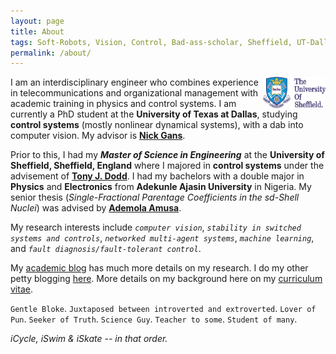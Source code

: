 ```yaml
---
layout: page
title: About
tags: Soft-Robots, Vision, Control, Bad-ass-scholar, Sheffield, UT-Dallas, Research-Assistant, Teaching-Assistant, RoboTec-Lab.
permalink: /about/
---
```

<img src="/downloads/Sheffield.jpg" alt="Me" align="right" style="width:100px;height:50px;">

I am an interdisciplinary engineer who combines experience in telecommunications and organizational management with academic training in physics and control systems. I am currently a PhD student at the **University of Texas at Dallas**, studying **control systems** (mostly nonlinear dynamical systems), with a dab into computer vision. My advisor is [**Nick Gans**](http://www.utdallas.edu/~ngans/). 

Prior to this, I had my _**Master of Science in Engineering**_ at the **University of Sheffield, Sheffield, England** where I majored in **control systems** under the advisement of [**Tony J. Dodd**](https://www.sheffield.ac.uk/acse/staff/tjd). 
I had my bachelors with a double major in **Physics** and **Electronics** from **Adekunle Ajasin University**  in Nigeria. My senior thesis (_Single-Fractional Parentage Coefficients in the sd-Shell Nuclei_) was advised by [**Ademola Amusa**](http://prabook.org/web/person-view.html?profileId=473412). 

My research interests include _`computer vision`_, _`stability in switched systems and controls`_, _`networked multi-agent systems`_, _`machine learning`_, and _`fault diagnosis/fault-tolerant control`_. 

My [academic blog](http://lakehanne.github.io) has much more details on my research. I do my other petty blogging [here](http://fancylittlerobots.blogspot.com). More details on my background here on my [curriculum vitae](/downloads/Resume_Work.pdf).




`Gentle Bloke`. `Juxtaposed between introverted and extroverted`. `Lover of Pun`. `Seeker of Truth`. `Science Guy`. `Teacher to some`. `Student of many`.

_iCycle, iSwim & iSkate -- in that order._

